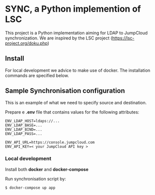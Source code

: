 # SYNC, a Python implemention of LSC

This project is a Python implementation aiming for LDAP to JumpCloud synchronization. We are inspired by the LSC project (https://lsc-project.org/doku.php)

## Install

For local development we advice to make use of docker. The installation commands are specified below.

## Sample Synchronisation configuration

This is an example of what we need to specify source and destination.

Prepare e **.env** file that contains values for the following attributes:

```
ENV_LDAP_HOST=ldaps://...
ENV_LDAP_BASE=...
ENV_LDAP_BIND=...
ENV_LDAP_PASS=...

ENV_API_URL=https://console.jumpcloud.com
ENV_API_KEY=< your JumpCloud API key >
```

### Local development

Install both **docker** and **docker-compose**

Run synchronisation script by:
```
$ docker-compose up app
```
